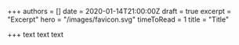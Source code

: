 +++
authors = []
date = 2020-01-14T21:00:00Z
draft = true
excerpt = "Excerpt"
hero = "/images/favicon.svg"
timeToRead = 1
title = "Title"

+++
text text text